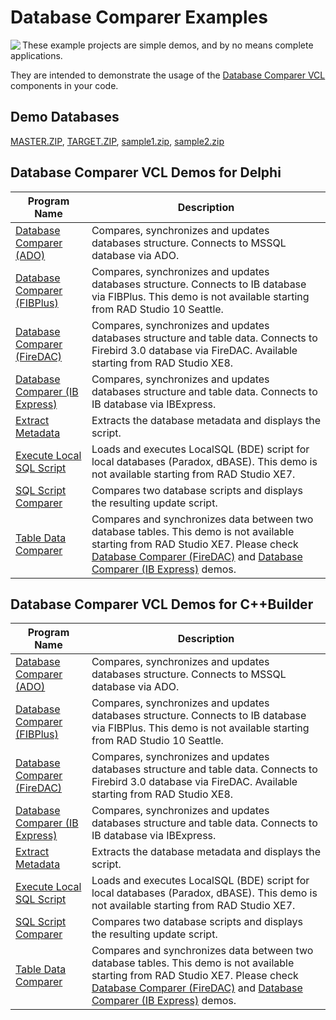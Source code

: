 # Database Comparer Examples

<img align="left" src="https://www.clevercomponents.com/images/dbc70-splash.jpg"/>

These example projects are simple demos, and by no means complete applications.

They are intended to demonstrate the usage of the [Database Comparer VCL](https://www.clevercomponents.com/products/dbcvcl/) components in your code.

## Demo Databases

[MASTER.ZIP](./SampleDB/MASTER.ZIP), [TARGET.ZIP](./SampleDB/TARGET.ZIP), [sample1.zip](./SampleDB/sample1.zip), [sample2.zip](./SampleDB/sample2.zip)

## Database Comparer VCL Demos for Delphi

| Program Name | Description |
|---|---|
|[Database Comparer (ADO)](./Delphi/DBComparerDemoADO)|Compares, synchronizes and updates databases structure. Connects to MSSQL database via ADO.|
|[Database Comparer (FIBPlus)](./Delphi/DBComparerDemoFIB)|Compares, synchronizes and updates databases structure. Connects to IB database via FIBPlus. This demo is not available starting from RAD Studio 10 Seattle.|
|[Database Comparer (FireDAC)](./Delphi/DBComparerDemoFireDAC)|Compares, synchronizes and updates databases structure and table data. Connects to Firebird 3.0 database via FireDAC. Available starting from RAD Studio XE8.|
|[Database Comparer (IB Express)](./Delphi/DBComparerDemoIBX)|Compares, synchronizes and updates databases structure and table data. Connects to IB database via IBExpress.|
|[Extract Metadata](./Delphi/ExtractMetadata)|Extracts the database metadata and displays the script.|
|[Execute Local SQL Script](./Delphi/LocalSQLScript)|Loads and executes LocalSQL (BDE) script for local databases (Paradox, dBASE). This demo is not available starting from RAD Studio XE7.|
|[SQL Script Comparer](./Delphi/ScriptComparer)|Compares two database scripts and displays the resulting update script.|
|[Table Data Comparer](./Delphi/TableDataComparer)|Compares and synchronizes data between two database tables. This demo is not available starting from RAD Studio XE7. Please check [Database Comparer (FireDAC)](./Delphi/DBComparerDemoFireDAC) and [Database Comparer (IB Express)](./Delphi/DBComparerDemoIBX) demos.|

## Database Comparer VCL Demos for C++Builder

| Program Name | Description |
|---|---|
|[Database Comparer (ADO)](./CBuilder/DBComparerDemoADO)|Compares, synchronizes and updates databases structure. Connects to MSSQL database via ADO.|
|[Database Comparer (FIBPlus)](./CBuilder/DBComparerDemoFIB)|Compares, synchronizes and updates databases structure. Connects to IB database via FIBPlus. This demo is not available starting from RAD Studio 10 Seattle.|
|[Database Comparer (FireDAC)](./CBuilder/DBComparerDemoFireDAC)|Compares, synchronizes and updates databases structure and table data. Connects to Firebird 3.0 database via FireDAC. Available starting from RAD Studio XE8.|
|[Database Comparer (IB Express)](./CBuilder/DBComparerDemoIBX)|Compares, synchronizes and updates databases structure and table data. Connects to IB database via IBExpress.|
|[Extract Metadata](./CBuilder/ExtractMetadata)|Extracts the database metadata and displays the script.|
|[Execute Local SQL Script](./CBuilder/LocalSQLScript)|Loads and executes LocalSQL (BDE) script for local databases (Paradox, dBASE). This demo is not available starting from RAD Studio XE7.|
|[SQL Script Comparer](./CBuilder/ScriptComparer)|Compares two database scripts and displays the resulting update script.|
|[Table Data Comparer](./CBuilder/TableDataComparer)|Compares and synchronizes data between two database tables. This demo is not available starting from RAD Studio XE7. Please check [Database Comparer (FireDAC)](./CBuilder/DBComparerDemoFireDAC) and [Database Comparer (IB Express)](./CBuilder/DBComparerDemoIBX) demos.|
